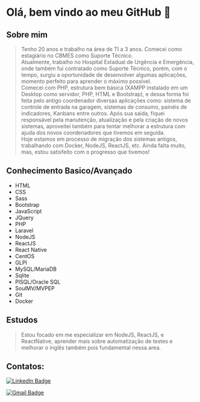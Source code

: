 # Olá, bem vindo ao meu GitHub 👋

## Sobre mim

>    Tenho 20 anos e trabalho na área de TI a 3 anos. Comecei como estagiário no CBMES como Suporte Técnico.  
>    Atualmente, trabalho no Hospital Estadual de Urgência e Emergência, onde também fui contratado como Suporte Técnico, porém, com o tempo, surgiu a oportunidade de desenvolver algumas aplicações, momento perfeito para aprender o máximo possível.  
>    Comecei com PHP, estrutura bem básica (XAMPP instalado em um Desktop como servidor, PHP, HTML e Bootstrap), e dessa forma foi feita pelo antigo coordenador diversas aplicações como: sistema de controle de entrada na garagem, sistemas de consumo, painéis de indicadores, Kanbans entre outros. Após sua saída, fiquei responsável pela manutenção, atualização e pela criação de novos sistemas, aproveitei também para tentar melhorar a estrutura com ajuda dos novos coordenadores que tivemos em seguida.  
>    Hoje estamos em processo de migração dos sistemas antigos, trabalhando com Docker, NodeJS, ReactJS, etc. Ainda falta muito, mas, estou satisfeito com o progresso que tivemos!

## Conhecimento Basico/Avançado
* HTML
* CSS
* Sass
* Bootstrap
* JavaScript
* JQuery
* PHP
* Laravel
* NodeJS
* ReactJS
* React Native
* CentOS
* GLPI
* MySQL/MariaDB
* Sqlite
* PlSQL/Oracle SQL
* SoulMV/MVPEP
* Git
* Docker

## Estudos
> Estou focado em me especializar em NodeJS, ReactJS, e ReactNative, aprender mais sobre automatização de testes e melhorar o inglês também pois fundamental nessa area.

## Contatos:
[![LinkedIn Badge](https://img.shields.io/badge/-Marques%20Souza-blue?style=square&logo=Linkedin&logoColor=white&link=https://www.linkedin.com/in/marques-souza/)](https://www.linkedin.com/in/marques-souza)

[![Gmail Badge](https://img.shields.io/badge/-my.souz4@gmail.com-c14438?style=square&logo=Gmail&logoColor=white&link=mailto:my.souz4@gmail.com)](mailto:my.souz4@gmail.com)
